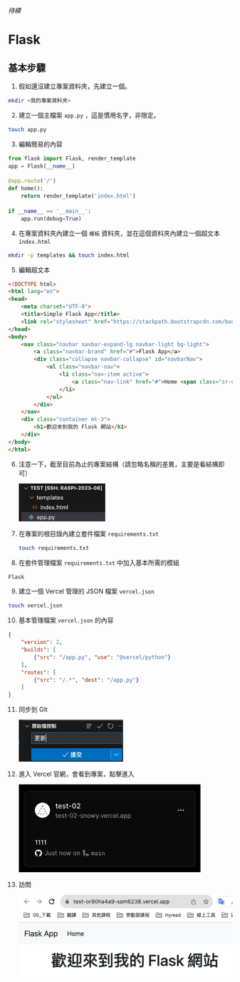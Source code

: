 _待續_

# Flask

## 基本步驟
1. 假如還沒建立專案資料夾，先建立一個。

```bash
mkdir <我的專案資料夾>
```

2. 建立一個主檔案 `app.py` ，這是慣用名字，非限定。

```bash
touch app.py
```

3. 編輯簡易的內容
```python
from flask import Flask, render_template
app = Flask(__name__)

@app.route('/')
def home():
    return render_template('index.html')

if __name__ == '__main__':
    app.run(debug=True)
```

4. 在專案資料夾內建立一個 `模板` 資料夾，並在這個資料夾內建立一個超文本 `index.html`
```bash
mkdir -p templates && touch index.html
```

5. 編輯超文本
```html
<!DOCTYPE html>
<html lang="en">
<head>
    <meta charset="UTF-8">
    <title>Simple Flask App</title>
    <link rel="stylesheet" href="https://stackpath.bootstrapcdn.com/bootstrap/4.3.1/css/bootstrap.min.css">
</head>
<body>
    <nav class="navbar navbar-expand-lg navbar-light bg-light">
        <a class="navbar-brand" href="#">Flask App</a>
        <div class="collapse navbar-collapse" id="navbarNav">
            <ul class="navbar-nav">
                <li class="nav-item active">
                    <a class="nav-link" href="#">Home <span class="sr-only">(current)</span></a>
                </li>
            </ul>
        </div>
    </nav>
    <div class="container mt-3">
        <h1>歡迎來到我的 Flask 網站</h1>
    </div>
</body>
</html>

``` 

6. 注意一下，截至目前為止的專案結構（請忽略名稱的差異，主要是看結構即可）

    ![](images/img_16.png)

7. 在專案的根目錄內建立套件檔案 `requirements.txt`

    ```bash
    touch requirements.txt
    ```

8. 在套件管理檔案 `requirements.txt` 中加入基本所需的模組
```txt
Flask
```

9. 建立一個 Vercel 管理的 JSON 檔案 `vercel.json`
```bash
touch vercel.json
```
10. 基本管理檔案 `vercel.json` 的內容
```json
{
    "version": 2,
    "builds": [
        {"src": "/app.py", "use": "@vercel/python"}
    ],
    "routes": [
        {"src": "/.*", "dest": "/app.py"}
    ]
}
```

11. 同步到 Git 
    
    ![](images/img_17.png)



12. 進入 Vercel 官網，會看到專案，點擊進入
    
    ![](images/img_19.png)

13. 訪問
    
    ![](images/img_18.png)